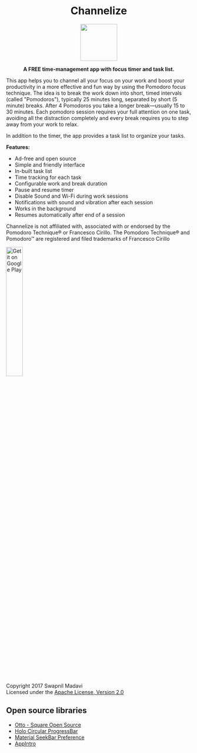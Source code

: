 # <h1 align="center">Channelize</h1>
<p align="center"><img src="https://github.com/swapyx/Channelize/blob/master/app/src/main/ic_launcher_channelize-web.png" width="100" height="100"/></p>
<p align="center"><b>A FREE time-management app with focus timer and task list.</b></p>

This app helps you to channel all your focus on your work and boost your productivity in a more effective and fun way by using the Pomodoro focus technique.
The idea is to break the work down into short, timed intervals (called "Pomodoros"), typically 25 minutes long, separated by short (5 minute) breaks. After 4 Pomodoros you take a longer break—usually 15 to 30 minutes.
Each pomodoro session requires your full attention on one task, avoiding all the distraction completely and every break requires you to step away from your work to relax.

In addition to the timer, the app provides a task list to organize your tasks.

<b>Features:</b>
- Ad-free and open source
- Simple and friendly interface
- In-built task list
- Time tracking for each task
- Configurable work and break duration
- Pause and resume timer
- Disable Sound and Wi-Fi during work sessions
- Notifications with sound and vibration after each session
- Works in the background
- Resumes automatically after end of a session

Channelize is not affiliated with, associated with or endorsed by the Pomodoro Technique® or Francesco Cirillo.
The Pomodoro Technique® and Pomodoro™ are registered and filed trademarks of Francesco Cirillo

<a href='https://play.google.com/store/apps/details?id=semfourproject.channelize&pcampaignid=MKT-Other-global-all-co-prtnr-py-PartBadge-Mar2515-1'>
<img alt='Get it on Google Play' src='https://play.google.com/intl/en_us/badges/images/generic/en_badge_web_generic.png' width="30%" height="30%"/></a>

Copyright 2017 Swapnil Madavi<br>
Licensed under the <a href="https://github.com/swapyx/Channelize/blob/master/LICENSE">Apache License, Version 2.0</a>

## Open source libraries
<ul>
<li><a href="https://github.com/square/otto">Otto - Square Open Source</a></li>
<li><a href="https://github.com/passsy/android-HoloCircularProgressBar">Holo Circular ProgressBar</a></li>
<li><a href="https://github.com/MrBIMC/MaterialSeekBarPreference">Material SeekBar Preference</a></li>
<li><a href="https://github.com/apl-devs/AppIntro">AppIntro</a></li>
</ul>
